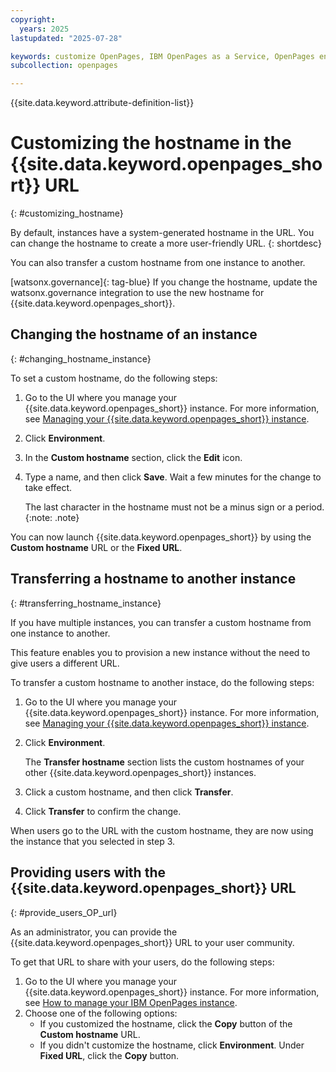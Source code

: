 ```yaml
---
copyright:
  years: 2025
lastupdated: "2025-07-28"

keywords: customize OpenPages, IBM OpenPages as a Service, OpenPages environment
subcollection: openpages

---
```

{{site.data.keyword.attribute-definition-list}}

# Customizing the hostname in the {{site.data.keyword.openpages_short}} URL
{: #customizing_hostname}

By default, instances have a system-generated hostname in the URL. You can change the hostname to create a more user-friendly URL. {: shortdesc}

You can also transfer a custom hostname from one instance to another.

[watsonx.governance]{: tag-blue} If you change the hostname, update the watsonx.governance integration to use the new hostname for {{site.data.keyword.openpages_short}}.

## Changing the hostname of an instance
{: #changing_hostname_instance}

To set a custom hostname, do the following steps:

1. Go to the UI where you manage your {{site.data.keyword.openpages_short}} instance. For more information, see [Managing your {{site.data.keyword.openpages_short}} instance](/docs/openpages?topic=openpages-manage_op_instance).
2. Click **Environment**.
3. In the **Custom hostname** section, click the **Edit** icon.
4. Type a name, and then click **Save**. Wait a few minutes for the change to take effect.

   The last character in the hostname must not be a minus sign or a period. {:note: .note}

You can now launch {{site.data.keyword.openpages_short}} by using the **Custom hostname** URL or the **Fixed URL**.

## Transferring a hostname to another instance
{: #transferring_hostname_instance}

If you have multiple instances, you can transfer a custom hostname from one instance to another.

This feature enables you to provision a new instance without the need to give users a different URL.

To transfer a custom hostname to another instace, do the following steps:

1. Go to the UI where you manage your {{site.data.keyword.openpages_short}} instance. For more information, see [Managing your {{site.data.keyword.openpages_short}} instance](/docs/openpages?topic=openpages-manage_op_instance).
2. Click **Environment**.

   The **Transfer hostname** section lists the custom hostnames of your other {{site.data.keyword.openpages_short}} instances.
3. Click a custom hostname, and then click **Transfer**.
4. Click **Transfer** to confirm the change.

When users go to the URL with the custom hostname, they are now using the instance that you selected in step 3.

## Providing users with the {{site.data.keyword.openpages_short}} URL
{: #provide_users_OP_url}

As an administrator, you can provide the {{site.data.keyword.openpages_short}} URL to your user community.

To get that URL to share with your users, do the following steps:

1. Go to the UI where you manage your {{site.data.keyword.openpages_short}} instance. For more information, see [How to manage your IBM OpenPages instance](/docs/openpages?topic=openpages-manage_op_instance).
2. Choose one of the following options:
   - If you customized the hostname, click the **Copy** button of the **Custom hostname** URL.
   - If you didn't customize the hostname, click **Environment**. Under **Fixed URL**, click the **Copy** button.
